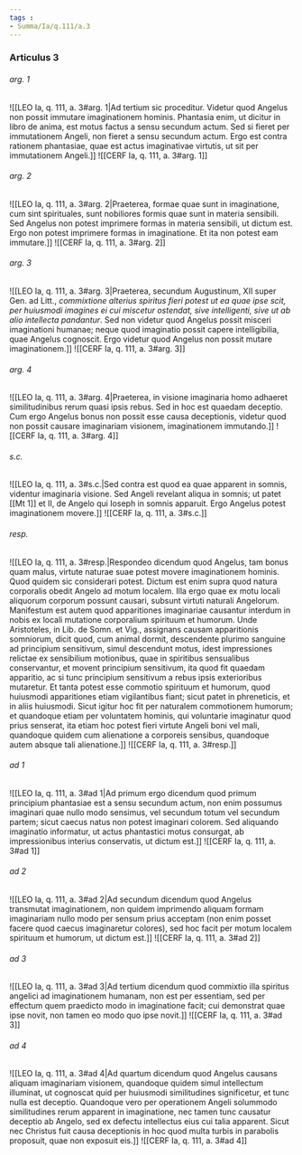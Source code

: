 ```yaml
---
tags : 
- Summa/Ia/q.111/a.3
---
```


### Articulus 3

###### arg. 1
![[LEO Ia, q. 111, a. 3#arg. 1|Ad tertium sic proceditur. Videtur quod Angelus non possit immutare imaginationem hominis. Phantasia enim, ut dicitur in libro de anima, est motus factus a sensu secundum actum. Sed si fieret per immutationem Angeli, non fieret a sensu secundum actum. Ergo est contra rationem phantasiae, quae est actus imaginativae virtutis, ut sit per immutationem Angeli.]]
![[CERF Ia, q. 111, a. 3#arg. 1]]

###### arg. 2
![[LEO Ia, q. 111, a. 3#arg. 2|Praeterea, formae quae sunt in imaginatione, cum sint spirituales, sunt nobiliores formis quae sunt in materia sensibili. Sed Angelus non potest imprimere formas in materia sensibili, ut dictum est. Ergo non potest imprimere formas in imaginatione. Et ita non potest eam immutare.]]
![[CERF Ia, q. 111, a. 3#arg. 2]]

###### arg. 3
![[LEO Ia, q. 111, a. 3#arg. 3|Praeterea, secundum Augustinum, XII super Gen. ad Litt., *commixtione alterius spiritus fieri potest ut ea quae ipse scit, per huiusmodi imagines ei cui miscetur ostendat, sive intelligenti, sive ut ab alio intellecta pandantur*. Sed non videtur quod Angelus possit misceri imaginationi humanae; neque quod imaginatio possit capere intelligibilia, quae Angelus cognoscit. Ergo videtur quod Angelus non possit mutare imaginationem.]]
![[CERF Ia, q. 111, a. 3#arg. 3]]

###### arg. 4
![[LEO Ia, q. 111, a. 3#arg. 4|Praeterea, in visione imaginaria homo adhaeret similitudinibus rerum quasi ipsis rebus. Sed in hoc est quaedam deceptio. Cum ergo Angelus bonus non possit esse causa deceptionis, videtur quod non possit causare imaginariam visionem, imaginationem immutando.]]
![[CERF Ia, q. 111, a. 3#arg. 4]]

###### s.c.
![[LEO Ia, q. 111, a. 3#s.c.|Sed contra est quod ea quae apparent in somnis, videntur imaginaria visione. Sed Angeli revelant aliqua in somnis; ut patet [[Mt 1]] et II, de Angelo qui Ioseph in somnis apparuit. Ergo Angelus potest imaginationem movere.]]
![[CERF Ia, q. 111, a. 3#s.c.]]

###### resp.
![[LEO Ia, q. 111, a. 3#resp.|Respondeo dicendum quod Angelus, tam bonus quam malus, virtute naturae suae potest movere imaginationem hominis. Quod quidem sic considerari potest. Dictum est enim supra quod natura corporalis obedit Angelo ad motum localem. Illa ergo quae ex motu locali aliquorum corporum possunt causari, subsunt virtuti naturali Angelorum. Manifestum est autem quod apparitiones imaginariae causantur interdum in nobis ex locali mutatione corporalium spirituum et humorum. Unde Aristoteles, in Lib. de Somn. et Vig., assignans causam apparitionis somniorum, dicit quod, cum animal dormit, descendente plurimo sanguine ad principium sensitivum, simul descendunt motus, idest impressiones relictae ex sensibilium motionibus, quae in spiritibus sensualibus conservantur, et movent principium sensitivum, ita quod fit quaedam apparitio, ac si tunc principium sensitivum a rebus ipsis exterioribus mutaretur. Et tanta potest esse commotio spirituum et humorum, quod huiusmodi apparitiones etiam vigilantibus fiant; sicut patet in phreneticis, et in aliis huiusmodi. Sicut igitur hoc fit per naturalem commotionem humorum; et quandoque etiam per voluntatem hominis, qui voluntarie imaginatur quod prius senserat, ita etiam hoc potest fieri virtute Angeli boni vel mali, quandoque quidem cum alienatione a corporeis sensibus, quandoque autem absque tali alienatione.]]
![[CERF Ia, q. 111, a. 3#resp.]]

###### ad 1
![[LEO Ia, q. 111, a. 3#ad 1|Ad primum ergo dicendum quod primum principium phantasiae est a sensu secundum actum, non enim possumus imaginari quae nullo modo sensimus, vel secundum totum vel secundum partem; sicut caecus natus non potest imaginari colorem. Sed aliquando imaginatio informatur, ut actus phantastici motus consurgat, ab impressionibus interius conservatis, ut dictum est.]]
![[CERF Ia, q. 111, a. 3#ad 1]]

###### ad 2
![[LEO Ia, q. 111, a. 3#ad 2|Ad secundum dicendum quod Angelus transmutat imaginationem, non quidem imprimendo aliquam formam imaginariam nullo modo per sensum prius acceptam (non enim posset facere quod caecus imaginaretur colores), sed hoc facit per motum localem spirituum et humorum, ut dictum est.]]
![[CERF Ia, q. 111, a. 3#ad 2]]

###### ad 3
![[LEO Ia, q. 111, a. 3#ad 3|Ad tertium dicendum quod commixtio illa spiritus angelici ad imaginationem humanam, non est per essentiam, sed per effectum quem praedicto modo in imaginatione facit; cui demonstrat quae ipse novit, non tamen eo modo quo ipse novit.]]
![[CERF Ia, q. 111, a. 3#ad 3]]

###### ad 4
![[LEO Ia, q. 111, a. 3#ad 4|Ad quartum dicendum quod Angelus causans aliquam imaginariam visionem, quandoque quidem simul intellectum illuminat, ut cognoscat quid per huiusmodi similitudines significetur, et tunc nulla est deceptio. Quandoque vero per operationem Angeli solummodo similitudines rerum apparent in imaginatione, nec tamen tunc causatur deceptio ab Angelo, sed ex defectu intellectus eius cui talia apparent. Sicut nec Christus fuit causa deceptionis in hoc quod multa turbis in parabolis proposuit, quae non exposuit eis.]]
![[CERF Ia, q. 111, a. 3#ad 4]]

